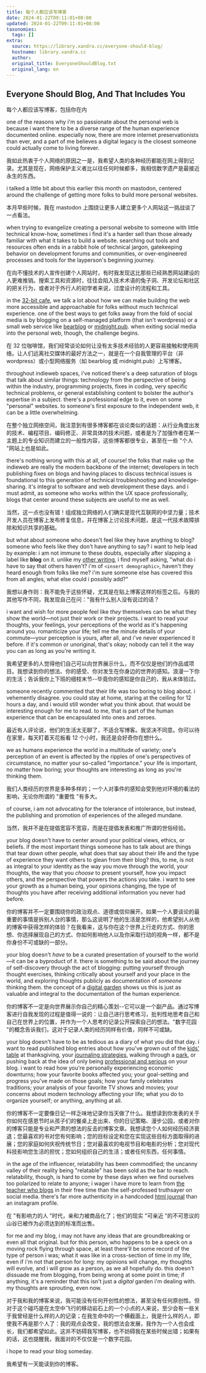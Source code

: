 ```yaml
---
title: 每个人都应该写博客
date: 2024-01-22T09:11:01+08:00
updated: 2024-01-22T09:11:01+08:00
taxonomies:
  tags: []
extra:
  source: https://library.xandra.cc/everyone-should-blog/
  hostname: library.xandra.cc
  author: 
  original_title: EveryoneShouldBlog.txt
  original_lang: en
---
```


## Everyone Should Blog, And That Includes You  

每个人都应该写博客，包括你在内

one of the reasons why i'm so passionate about the personal web is because i want there to be a diverse range of the human experience documented online. especially now, there are more internet preservationists than ever, and a part of me believes a digital legacy is the closest someone could actually come to living forever.  

我如此热衷于个人网络的原因之一是，我希望人类的各种经历都能在网上得到记录。尤其是现在，网络保护主义者比以往任何时候都多，我相信数字遗产是最接近永生的东西。

i talked a little bit about this earlier this month on mastodon, centered around the challenge of getting more folks to build more personal websites.  

本月早些时候，我在 mastodon 上围绕让更多人建立更多个人网站这一挑战谈了一点看法。

when trying to evangelize creating a personal website to someone with little technical know-how, sometimes i find it's a harder sell than those already familiar with what it takes to build a website. searching out tools and resources often ends in a rabbit hole of technical jargon, gatekeeping behavior on development forums and communities, or over-engineered processes and tools for the layperson's beginning journey.  

在向不懂技术的人宣传创建个人网站时，有时我发现这比那些已经熟悉网站建设的人更难推销。搜索工具和资源时，往往会陷入技术术语的兔子洞、开发论坛和社区的把关行为，或者对于外行人的初学者来说，过度设计的流程和工具。

in the [32-bit cafe](https://32bit.cafe/), we talk a lot about how we can make building the web more accessible and approachable for folks without much technical experience. one of the best ways to get folks away from the fold of social media is by blogging on a self-managed platform (that isn't wordpress) or a small web service like [bearblog](https://bearblog.dev/) or [midnight.pub](https://midnight.pub/). when exiting social media into the personal web, though, the challenge begins.  

在 32 位咖啡馆，我们经常谈论如何让没有太多技术经验的人更容易接触和使用网络。让人们远离社交媒体的最好方法之一，就是在一个自我管理的平台（非 wordpress）或小型网络服务（如 bearblog 或 midnight.pub）上写博客。

throughout indieweb spaces, i've noticed there's a deep saturation of blogs that talk about similar things: technology from the perspective of being within the industry, programming projects, fixes in coding, very specific technical problems, or general establishing content to bolster the author's expertise in a subject. there's a professional edge to it, even on some "personal" websites. to someone's first exposure to the independent web, it can be a little overwhelming.  

在整个独立网络空间，我注意到有很多博客都在谈论类似的话题：从行业角度出发的技术、编程项目、编码修正、非常具体的技术问题，或者是为了加强作者在某一主题上的专业知识而建立的一般性内容，这些博客都很专业，甚至在一些 "个人 "网站上也是如此。

there's nothing wrong with this at all, of course! the folks that make up the indieweb are really the modern backbone of the internet; developers in tech publishing fixes on blogs and having places to discuss technical issues is foundational to this generation of technical troubleshooting and knowledge-sharing. it's integral to software and web development these days. and i must admit, as someone who works within the UX space professionally, blogs that center around these subjects are useful to me as well.  

当然，这一点也没有错！组成独立网络的人们确实是现代互联网的中坚力量；技术开发人员在博客上发布修复信息，并在博客上讨论技术问题，是这一代技术故障排除和知识共享的基础。

but what about someone who doesn't feel like they have anything to blog? someone who feels like they don't have anything to say? i want to help lead by example: i am not immune to these doubts, especially after slapping a label like **blog** on it. unlike my [other writing](https://xandra.cc/), i find myself asking, "what do i have to say that others haven't? i'm of `<insert demographic>`, haven't they heard enough from folks like me? i'm sure someone else has covered this from all angles, what else could i possibly add?"  

我想以身作则：我不能免于这些怀疑，尤其是在贴上博客这样的标签之后。与我的其他写作不同，我发现自己在问："我有什么别人没有说过的话？

i want and wish for more people feel like _they_ themselves can be what they show the world—not just their work or their projects. i want to read your thoughts, your feelings, your perceptions of the world as it's happening around you. romanticize your life; tell me the minute details of your commute—your perception is yours, after all, and i've never experienced it before. if it's common or unoriginal, that's okay; nobody can tell it the way you can as long as you're writing it.  

我希望更多的人觉得他们自己可以向世界展示什么，而不仅仅是他们的作品或项目。我想读到你的想法、你的感受、你对发生在你身边的世界的感知。浪漫一下你的生活；告诉我你上下班的细枝末节--毕竟你的感知是你自己的，我从未体验过。

someone recently commented that their life was too boring to blog about. i vehemently disagree. you could stay at home, staring at the ceiling for 12 hours a day, and i would still wonder what you think about. that would be interesting enough for me to read. to me, that is part of the human experience that can be encapsulated into ones and zeroes.  

最近有人评论说，他们的生活太无聊了，不适合写博客。我坚决不同意。你可以待在家里，每天盯着天花板看 12 个小时，我还是会好奇你在想什么。

we as humans experience the world in a multitude of variety; one's perception of an event is affected by the ripples of one's perspectives of circumstance, no matter your so-called "importance." your life is important, no matter how boring; your thoughts are interesting as long as you're thinking them.  

我们人类经历的世界是多种多样的；一个人对事件的感知会受到他对环境的看法的影响，无论你所谓的 "重要性 "有多大。

of course, i am not advocating for the tolerance of intolerance, but instead, the publishing and promotion of experiences of the alleged mundane.  

当然，我并不是在提倡宽容不宽容，而是在提倡发表和推广所谓的世俗经验。

your blog doesn't have to center around your political views, ethics, or beliefs. if the most important things someone has to talk about are things that tear down other people, what does that say about their life and the type of experience they want others to glean from their blog? this, to me, is not as integral to your identity as the way you move through the world, your thoughts, the way that you _choose_ to present yourself, how you impact others, and the perspective that powers the actions you take. i want to see your growth as a human being, your opinions changing, the type of thoughts you have after receiving additional information you never had before.  

你的博客并不一定要围绕你的政治观点、道德或信仰展开。如果一个人要谈论的最重要的事情是拆别人台的事情，那么这说明了他的生活是怎样的，他希望别人从他的博客中获得怎样的体验？在我看来，这与你在这个世界上行走的方式、你的思想、你选择展现自己的方式、你如何影响他人以及你采取行动的视角一样，都不是你身份不可或缺的一部分。

your blog doesn't _have_ to be a curated presentation of yourself to the world—it can be a byproduct of it. there is something to be said about the journey of self-discovery through the act of blogging: putting yourself through thought exercises, thinking critically about yourself and your place in the world, and exploring thoughts publicly as documentation of _someone_ thinking them. the concept of a [digital garden](https://maggieappleton.com/garden-history) shows us this is just as valuable and integral to the documentation of the human experience.  

你的博客不一定是向世界展示你自己的精心策划--它可以是一个副产品。通过写博客进行自我发现的过程是值得一说的：让自己进行思考练习，批判性地思考自己和自己在世界上的位置，并作为一个人思考的记录公开探索自己的想法。"数字花园 "的概念告诉我们，这对于记录人类的经历同样有价值，同样不可或缺。

your blog doesn't have to be as tedious as a diary of what you did that day. i want to read published blog entries about how you've grown out of the [kids' table](https://transrats.neocities.org/click/family) at thanksgiving, your [journaling strategies](https://lostletters.neocities.org/2023/11/25/no-more-blank-journal-entries), walking through a [park](https://jamesg.blog/2023/12/29/well-trodden-path/), or pushing back at the idea of only being [professional and serious](https://rubenerd.com/why-arent-you-more-serious/) on your blog. i want to read how you're personally experiencing economic downturns; how your favorite books affected you; your goal-setting and progress you've made on those goals; how your family celebrates traditions; your analysis of your favorite TV shows and movies; your concerns about modern technology affecting your life; what you do to organize yourself; or anything, anything at all.  

你的博客不一定要像日记一样乏味地记录你当天做了什么。我想读到你发表的关于你如何在感恩节时从孩子们的餐桌上走出来、你的日记策略、漫步公园，或者对你的博客只能是专业和严肃的想法的反击的博客文章。我想读您个人如何经历经济衰退；您最喜欢的书对您有何影响；您的目标设定和您在实现这些目标方面取得的进展；您的家庭如何庆祝传统节日；您对最喜欢的电视节目和电影的分析；您对现代科技影响您生活的担忧；您如何组织自己的生活；或者任何东西，任何事情。

in the age of the influencer, relatability has been commodified; the uncanny valley of their reality being "relatable" has been sold as the bar to reach. relatability, though, is hard to come by these days when we find ourselves too polarized to relate to anyone; i wager i have more to learn from [the teacher who blogs](https://foreverliketh.is/) in their free time than the self-professed truthsayer on social media. there's far more authenticity in a handcoded [html journal](https://journal.miso.town/) than an instagram profile.  

在 "有影响力的人 "时代，亲和力被商品化了；他们的现实 "可亲近 "的不可思议的山谷已被作为必须达到的标准而出售。

for me and my blog, i may not have any ideas that are groundbreaking or even all that original. but for this person, who happens to be a speck on a moving rock flying through space, at least there'll be some record of the type of person i was; what it was like in a cross-section of time in my life, even if i'm not that person for long: my opinions will change, my thoughts will evolve, and i will grow as a person, as we all hopefully do. this doesn't dissuade me from blogging, from being wrong at some point in time; if anything, it's a reminder that this isn't just a _digital_ garden i'm dealing with. my thoughts are sprouting, even now.  

对于我和我的博客来说，我可能没有任何开创性的想法，甚至没有任何原创性。但对于这个碰巧是在太空中飞行的移动岩石上的一个小点的人来说，至少会有一些关于我曾经是什么样的人的记录；在我生命中的一个横截面上，我是什么样的人，即使我不再是那个人了：我的观点会改变，我的想法会发展，我作为一个人也会成长，我们都希望如此。这并不妨碍我写博客，也不妨碍我在某些时候出错；如果有的话，这也提醒我，我面对的不仅仅是一个数字花园。

i hope to read your blog someday.  

我希望有一天能读到你的博客。


